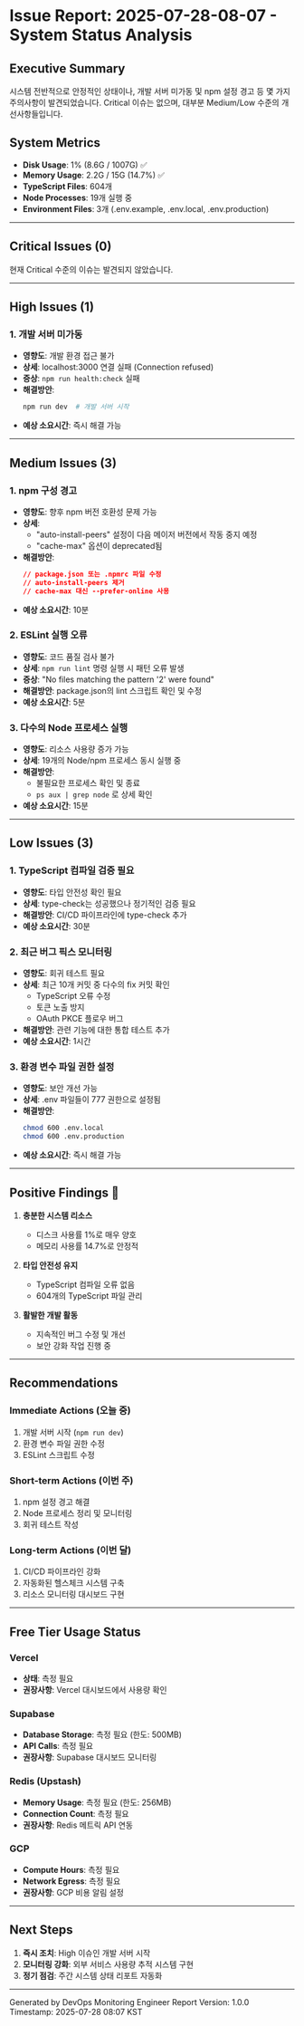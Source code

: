 # Issue Report: 2025-07-28-08-07 - System Status Analysis

## Executive Summary
시스템 전반적으로 안정적인 상태이나, 개발 서버 미가동 및 npm 설정 경고 등 몇 가지 주의사항이 발견되었습니다. Critical 이슈는 없으며, 대부분 Medium/Low 수준의 개선사항들입니다.

## System Metrics
- **Disk Usage**: 1% (8.6G / 1007G) ✅
- **Memory Usage**: 2.2G / 15G (14.7%) ✅
- **TypeScript Files**: 604개
- **Node Processes**: 19개 실행 중
- **Environment Files**: 3개 (.env.example, .env.local, .env.production)

---

## Critical Issues (0)
현재 Critical 수준의 이슈는 발견되지 않았습니다.

---

## High Issues (1)

### 1. 개발 서버 미가동
- **영향도**: 개발 환경 접근 불가
- **상세**: localhost:3000 연결 실패 (Connection refused)
- **증상**: `npm run health:check` 실패
- **해결방안**: 
  ```bash
  npm run dev  # 개발 서버 시작
  ```
- **예상 소요시간**: 즉시 해결 가능

---

## Medium Issues (3)

### 1. npm 구성 경고
- **영향도**: 향후 npm 버전 호환성 문제 가능
- **상세**: 
  - "auto-install-peers" 설정이 다음 메이저 버전에서 작동 중지 예정
  - "cache-max" 옵션이 deprecated됨
- **해결방안**:
  ```json
  // package.json 또는 .npmrc 파일 수정
  // auto-install-peers 제거
  // cache-max 대신 --prefer-online 사용
  ```
- **예상 소요시간**: 10분

### 2. ESLint 실행 오류
- **영향도**: 코드 품질 검사 불가
- **상세**: `npm run lint` 명령 실행 시 패턴 오류 발생
- **증상**: "No files matching the pattern '2' were found"
- **해결방안**: package.json의 lint 스크립트 확인 및 수정
- **예상 소요시간**: 5분

### 3. 다수의 Node 프로세스 실행
- **영향도**: 리소스 사용량 증가 가능
- **상세**: 19개의 Node/npm 프로세스 동시 실행 중
- **해결방안**: 
  - 불필요한 프로세스 확인 및 종료
  - `ps aux | grep node` 로 상세 확인
- **예상 소요시간**: 15분

---

## Low Issues (3)

### 1. TypeScript 컴파일 검증 필요
- **영향도**: 타입 안전성 확인 필요
- **상세**: type-check는 성공했으나 정기적인 검증 필요
- **해결방안**: CI/CD 파이프라인에 type-check 추가
- **예상 소요시간**: 30분

### 2. 최근 버그 픽스 모니터링
- **영향도**: 회귀 테스트 필요
- **상세**: 최근 10개 커밋 중 다수의 fix 커밋 확인
  - TypeScript 오류 수정
  - 토큰 노출 방지
  - OAuth PKCE 플로우 버그
- **해결방안**: 관련 기능에 대한 통합 테스트 추가
- **예상 소요시간**: 1시간

### 3. 환경 변수 파일 권한 설정
- **영향도**: 보안 개선 가능
- **상세**: .env 파일들이 777 권한으로 설정됨
- **해결방안**:
  ```bash
  chmod 600 .env.local
  chmod 600 .env.production
  ```
- **예상 소요시간**: 즉시 해결 가능

---

## Positive Findings 🎉

1. **충분한 시스템 리소스**
   - 디스크 사용률 1%로 매우 양호
   - 메모리 사용률 14.7%로 안정적

2. **타입 안전성 유지**
   - TypeScript 컴파일 오류 없음
   - 604개의 TypeScript 파일 관리

3. **활발한 개발 활동**
   - 지속적인 버그 수정 및 개선
   - 보안 강화 작업 진행 중

---

## Recommendations

### Immediate Actions (오늘 중)
1. 개발 서버 시작 (`npm run dev`)
2. 환경 변수 파일 권한 수정
3. ESLint 스크립트 수정

### Short-term Actions (이번 주)
1. npm 설정 경고 해결
2. Node 프로세스 정리 및 모니터링
3. 회귀 테스트 작성

### Long-term Actions (이번 달)
1. CI/CD 파이프라인 강화
2. 자동화된 헬스체크 시스템 구축
3. 리소스 모니터링 대시보드 구현

---

## Free Tier Usage Status

### Vercel
- **상태**: 측정 필요
- **권장사항**: Vercel 대시보드에서 사용량 확인

### Supabase
- **Database Storage**: 측정 필요 (한도: 500MB)
- **API Calls**: 측정 필요
- **권장사항**: Supabase 대시보드 모니터링

### Redis (Upstash)
- **Memory Usage**: 측정 필요 (한도: 256MB)
- **Connection Count**: 측정 필요
- **권장사항**: Redis 메트릭 API 연동

### GCP
- **Compute Hours**: 측정 필요
- **Network Egress**: 측정 필요
- **권장사항**: GCP 비용 알림 설정

---

## Next Steps

1. **즉시 조치**: High 이슈인 개발 서버 시작
2. **모니터링 강화**: 외부 서비스 사용량 추적 시스템 구현
3. **정기 점검**: 주간 시스템 상태 리포트 자동화

---

Generated by DevOps Monitoring Engineer
Report Version: 1.0.0
Timestamp: 2025-07-28 08:07 KST